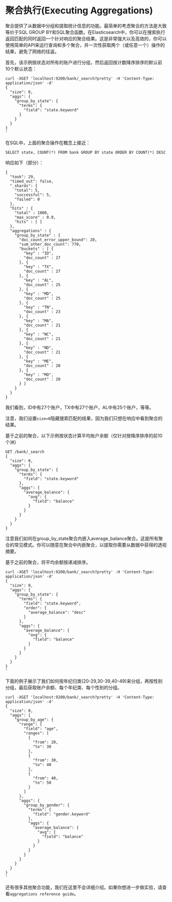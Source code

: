 # 聚合执行(Executing Aggregations)

聚合提供了从数据中分组和提取统计信息的功能。最简单的考虑聚合的方法是大致等价于SQL GROUP BY和SQL聚合函数。在Elasticsearch中，你可以在搜索执行返回匹配的同时返回一个针对响应的聚合结果。这是非常强大以及高效的，你可以使用简单的API来运行查询和多个聚合，并一次性获取两个（或任意一个）操作的结果，避免了网络的往返。

首先，该示例按状态对所有的账户进行分组，然后返回按计数降序排序的默认前10个默认状态：

```
curl -XGET 'localhost:9200/bank/_search?pretty' -H 'Content-Type: application/json' -d'
{
  "size": 0,
  "aggs": {
    "group_by_state": {
      "terms": {
        "field": "state.keyword"
      }
    }
  }
}
'
```

在SQL中，上面的聚合操作在概念上接近：

```
SELECT state, COUNT(*) FROM bank GROUP BY state ORDER BY COUNT(*) DESC
```

响应如下（部分）：

```
{
  "took": 29,
  "timed_out": false,
  "_shards": {
    "total": 5,
    "successful": 5,
    "failed": 0
  },
  "hits" : {
    "total" : 1000,
    "max_score" : 0.0,
    "hits" : [ ]
  },
  "aggregations" : {
    "group_by_state" : {
      "doc_count_error_upper_bound": 20,
      "sum_other_doc_count": 770,
      "buckets" : [ {
        "key" : "ID",
        "doc_count" : 27
      }, {
        "key" : "TX",
        "doc_count" : 27
      }, {
        "key" : "AL",
        "doc_count" : 25
      }, {
        "key" : "MD",
        "doc_count" : 25
      }, {
        "key" : "TN",
        "doc_count" : 23
      }, {
        "key" : "MA",
        "doc_count" : 21
      }, {
        "key" : "NC",
        "doc_count" : 21
      }, {
        "key" : "ND",
        "doc_count" : 21
      }, {
        "key" : "ME",
        "doc_count" : 20
      }, {
        "key" : "MO",
        "doc_count" : 20
      } ]
    }
  }
}
```

我们看到，ID中有27个账户，TX中有27个账户，AL中有25个账户，等等。

注意，我们设置`size=0`隐藏搜索匹配的结果，因为我们只想在响应中看到聚合的结果。

基于之前的聚合，以下示例按状态计算平均账户余额（仅针对按降序排序的前10个洲）

```
GET /bank/_search
{
  "size": 0,
  "aggs": {
    "group_by_state": {
      "terms": {
        "field": "state.keyword"
      },
      "aggs": {
        "average_balance": {
          "avg": {
            "field": "balance"
          }
        }
      }
    }
  }
}
```

注意我们如何在group_by_state聚合内嵌入average_balance聚合。这是所有聚合的常见模式。你可以随意在聚合中内嵌聚合，以提取你需要从数据中获得的透视摘要。

基于之前的聚合，将平均余额按递减排序。

```
curl -XGET 'localhost:9200/bank/_search?pretty' -H 'Content-Type: application/json' -d'
{
  "size": 0,
  "aggs": {
    "group_by_state": {
      "terms": {
        "field": "state.keyword",
        "order": {
          "average_balance": "desc"
        }
      },
      "aggs": {
        "average_balance": {
          "avg": {
            "field": "balance"
          }
        }
      }
    }
  }
}
'
```

下面的例子展示了我们如何按年纪归类(20-29,30-39,40-49)来分组，再按性别分组，最后获取账户余额、每个年纪类、每个性别的分组。

```
curl -XGET 'localhost:9200/bank/_search?pretty' -H 'Content-Type: application/json' -d'
{
  "size": 0,
  "aggs": {
    "group_by_age": {
      "range": {
        "field": "age",
        "ranges": [
          {
            "from": 20,
            "to": 30
          },
          {
            "from": 30,
            "to": 40
          },
          {
            "from": 40,
            "to": 50
          }
        ]
      },
      "aggs": {
        "group_by_gender": {
          "terms": {
            "field": "gender.keyword"
          },
          "aggs": {
            "average_balance": {
              "avg": {
                "field": "balance"
              }
            }
          }
        }
      }
    }
  }
}
'
```

还有很多其他聚合功能，我们在这里不会详细介绍。如果你想进一步做实验，请查看`aggregations reference guide`。
